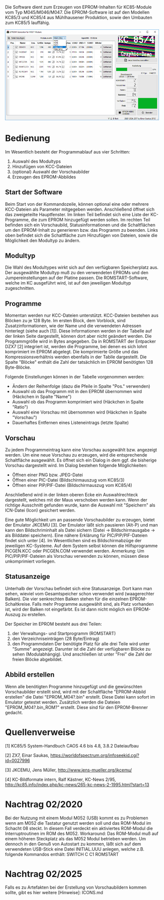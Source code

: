 
Die Software dient zum Erzeugen von EPROM-Inhalten für KC85-Module vom
Typ M045/M046/M047. Die EPROM-Software ist auf den Modellen KC85/3 und KC85/4 aus Mühlhausener Produktion, sowie den Umbauten zum KC85/5 lauffähig.

![Screenshot](EPROM-Generator_Screenshot_2024.png)


# Bedienung

Im Wesentlich besteht der Programmablauf aus vier Schritten:
1. Auswahl des Modultyps
2. Hinzufügen von KCC-Dateien
3. (optional) Auswahl der Vorschaubilder
4. Erzeugen des EPROM-Abbildes

## Start der Software

Beim Start von der Kommandozeile, können optional eine oder mehrere KCC-Dateien als Parameter mitgegeben werden.
Anschließend öffnet sich das zweigeteilte Hauptfenster. Im linken Teil befindet sich eine Liste der KC-Programme, die zum EPROM hinzugefügt werden sollen. Im rechten Teil befinden sich ein Vorschaubild, Statusinformationen und die Schaltflächen um den EPROM-Inhalt zu generieren bzw. das Programm zu beenden.
Links oben befindet sich die Schaltfläche zum Hinzufügen von Dateien, sowie die Möglichkeit den Modultyp zu ändern.

## Modultyp

Die Wahl des Modultypes wirkt sich auf den verfügbaren Speicherplatz aus.
Der ausgewählte Modultyp muß zu den verwendeten EPROMs und den Jumpereinstellungen auf der Platine passen. Die ROMSTART-Software, welche im KC ausgeführt wird, ist auf den jeweiligen Modultyp zugeschnitten.

## Programme

Momentan werden nur KCC-Dateien unterstützt. KCC-Dateien bestehen aus Blöcken zu je 128 Byte. Im ersten Block, dem Vorblock, sind Zusatzinformationen, wie der Name und die verwendeten Adressen hinterlegt (siehe auch [1]).
Diese Informationen werden in der Tabelle auf der linken Seite dargestellt, können dort aber nicht geändert werden.
Die Programmgröße wird in Bytes angegeben. Da in ROMSTART der Entpacker DZX7 [2] integriert ist, werden die Programme, bei denen es sich lohnt komprimiert im EPROM abgelegt.
Die komprimierte Größe und das Kompressionsverhältnis werden ebenfalls in der Tablle dargestellt. Die Spalte "Blöcke" enthält die Zahl der tatsächlich im EPROM benötigten 128 Byte-Blöcke.

Folgende Einstellungen können in der Tabelle vorgenommen werden:
- Ändern der Reihenfolge (dazu die Pfeile in Spalte "Pos." verwenden)
- Auswahl ob das Programm mit in den EPROM übernommen wird (Häckchen in Spalte "Name")
- Auswahl ob das Programm komprimiert wird (Häckchen in Spalte "Ratio")
- Auswahl eine Vorschau mit übernommen wird (Häckchen in Spalte "Vorschau")
- Dauerhaftes Entfernen eines Listeneintrags (letzte Spalte)

## Vorschau

Zu jedem Programmeintrag kann eine Vorschau ausgewählt bzw. angezeigt werden.
Um eine neue Vorschau zu erzeugen, wird die entsprechende Schaltfläche ausgewählt.
Es öffnet sich ein Dialog in dem ggf. die bisherige Vorschau dargestellt wird.
Im Dialog bestehen folgende Möglichkeiten:
- Öffnen einer PNG bzw. JPEG-Datei
- Öffnen einer PIC-Datei (Bildschirmauszug vom KC85/3)
- Öffnen einer PIP/PIF-Datei (Bildschirmauszug vom KC85/4)

Anschließend wird in der linken oberen Ecke ein Auswahlrechteck dargestellt, welches mit der Maus verschoben werden kann. Wenn der richtige Ausschnitt gefunden wurde, kann die Auswahl mit "Speichern" als ICN-Datei (Icon) gesichert werden.

Eine gute Möglichkeit um an passende Vorschaubilder zu erzeugen, bietet der Emulator JKCEMU [3].
Der Emulator läßt sich pausieren (Alt-P) und man kann den Bildschriminhalt als Datei sichern (Datei -> Bildschirmausgabe -> als Bilddatei speichern).
Eine nähere Erklärung für PIC/PIP/PIF-Dateien findet sich unter [4]. Im Wesentlichen sind es Bildschirmabzüge der jeweiligen KC-Systeme.
Auf dem System selbst können die Hilfsprogramme PICGEN.KCC oder PICGEN.COM verwendet werden.
Anmerkung: Um PIC/PIP/PIF-Dateien als Vorschau verwenden zu können, müssen diese unkomprimiert vorliegen.


## Statusanzeige

Unterhalb der Vorschau befindet sich eine Statusanzeige.
Dort kann man sehen, wieviel vom Gesamtspeicher schon verwendet wird (waagerechter Balken).
Die vier senkrechten Balken stehen für die einzelnen EPROM-Schaltkreise.
Falls mehr Programme ausgewählt sind, als Platz vorhanden ist, wird der Balken rot eingefärbt.
Es ist dann nicht möglich ein EPROM-Auszug zu erstellen.

Der Speicher im EPROM besteht aus drei Teilen:
1. der Verwaltungs- und Startprogramm (ROMSTART)
2. den Verzeichniseinträgen (28 Byte/Eintrag)
3. den Programmdaten
Der benötigte Platz für alle drei Teile wird unter "Summe" angezeigt.
Darunter ist die Zahl der verfügbaren Blöcke zu sehen (Modulabhängig).
Und anschließen ist unter "Frei" die Zahl der freien Blöcke abgebildet.


## Abbild erstellen

Wenn alle benötigten Programme hinzugefügt und die gewünschten Vorschaubilder erstellt sind, wird mit der Schaltfläche "EPROM-Abbild erstellen" die Datei "EPROM_M04?.bin" erstellt. Diese Datei kann sofort im Emulator getestet werden.
Zusätzlich werden die Dateien "EPROM_M04?.bin_ROM?" erstellt. Diese sind für den EPROM-Brenner gedacht.



# Quellenverweise

[1] KC85/5 System-Handbuch CAOS 4.6 bis 4.8, 3.8.2 Dateiaufbau

[2] ZX7, Einar Saukas, https://worldofspectrum.org/infoseekid.cgi?id=0027996

[3] JKCEMU, Jens Müller, http://www.jens-mueller.org/jkcemu/

[4] KC-Bildformate intern, Ralf Kästner, KC-News 2/95, http://kc85.info/index.php/kc-news/265-kc-news-2-1995.html?start=13


# Nachtrag 02/2020

Bei der Nutzung mit einem Modul M052 (USB) kommt es zu Problemen wenn am M052 die Tastatur genutzt werden soll und das ROM-Modul im Schacht 08 steckt.
In diesem Fall verdeckt ein aktiviertes ROM-Modul die Interruptroutinen im ROM des M052.
Workaround: Das ROM-Modul muß auf einem höheren Steckplatz als das M052 Modul betrieben werden. Um dennoch in den Genuß von Autostart zu kommen, läßt sich auf dem verwendeten USB-Stick eine Datei INITIAL.UUU anlegen, welche z.B. folgende Kommandos enthält:
SWITCH C C1
ROMSTART


# Nachtrag 02/2025

Falls es zu Artefakten bei der Erstellung von Vorschaubildern kommen sollte, gibt es hier weitere [Hinweise]: ICONS.md
